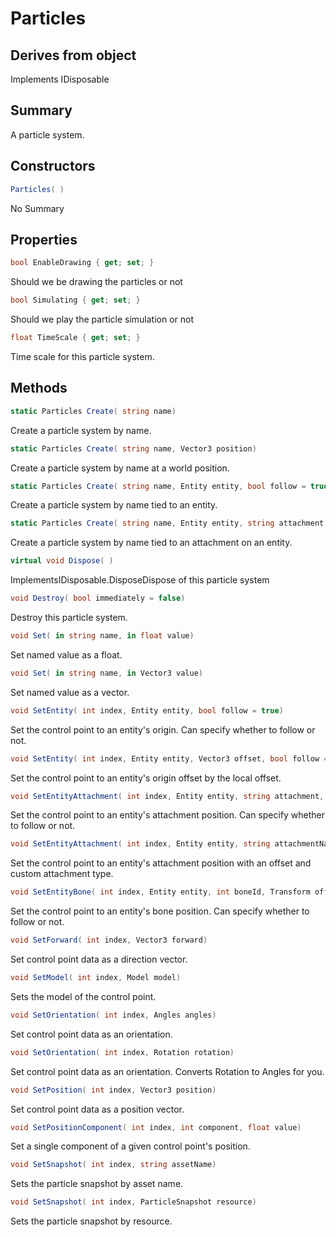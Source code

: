 # Particles

## Derives from object
Implements IDisposable

## Summary

A particle system.
## Constructors

```c#
Particles( ) 
```
No Summary
## Properties

```c#
bool EnableDrawing { get; set; } 
```
Should we be drawing the particles or not
```c#
bool Simulating { get; set; } 
```
Should we play the particle simulation or not
```c#
float TimeScale { get; set; } 
```
Time scale for this particle system.
## Methods

```c#
static Particles Create( string name) 
```
Create a particle system by name.
```c#
static Particles Create( string name, Vector3 position) 
```
Create a particle system by name at a world position.
```c#
static Particles Create( string name, Entity entity, bool follow = true) 
```
Create a particle system by name tied to an entity.
```c#
static Particles Create( string name, Entity entity, string attachment, bool follow = true) 
```
Create a particle system by name tied to an attachment on an entity.
```c#
virtual void Dispose( ) 
```
ImplementsIDisposable.DisposeDispose of this particle system
```c#
void Destroy( bool immediately = false) 
```
Destroy this particle system.
```c#
void Set( in string name, in float value) 
```
Set named value as a float.
```c#
void Set( in string name, in Vector3 value) 
```
Set named value as a vector.
```c#
void SetEntity( int index, Entity entity, bool follow = true) 
```
Set the control point to an entity's origin. Can specify whether to follow or not.
```c#
void SetEntity( int index, Entity entity, Vector3 offset, bool follow = true) 
```
Set the control point to an entity's origin offset by the local offset.
```c#
void SetEntityAttachment( int index, Entity entity, string attachment, bool follow = true) 
```
Set the control point to an entity's attachment position. Can specify whether to follow or not.
```c#
void SetEntityAttachment( int index, Entity entity, string attachmentName, Vector3 offset, ParticleAttachment attachment = 5) 
```
Set the control point to an entity's attachment position with an offset and custom attachment type.
```c#
void SetEntityBone( int index, Entity entity, int boneId, Transform offset = null, bool follow = true) 
```
Set the control point to an entity's bone position. Can specify whether to follow or not.
```c#
void SetForward( int index, Vector3 forward) 
```
Set control point data as a direction vector.
```c#
void SetModel( int index, Model model) 
```
Sets the model of the control point.
```c#
void SetOrientation( int index, Angles angles) 
```
Set control point data as an orientation.
```c#
void SetOrientation( int index, Rotation rotation) 
```
Set control point data as an orientation. Converts Rotation to Angles for you.
```c#
void SetPosition( int index, Vector3 position) 
```
Set control point data as a position vector.
```c#
void SetPositionComponent( int index, int component, float value) 
```
Set a single component of a given control point's position.
```c#
void SetSnapshot( int index, string assetName) 
```
Sets the particle snapshot by asset name.
```c#
void SetSnapshot( int index, ParticleSnapshot resource) 
```
Sets the particle snapshot by resource.
